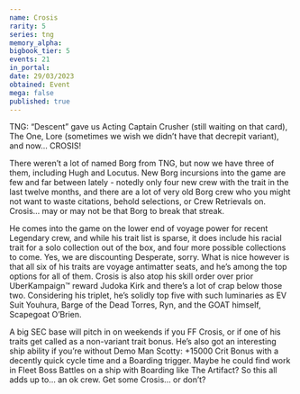 ```yaml
---
name: Crosis
rarity: 5
series: tng
memory_alpha:
bigbook_tier: 5
events: 21
in_portal:
date: 29/03/2023
obtained: Event
mega: false
published: true
---
```


TNG: “Descent” gave us Acting Captain Crusher (still waiting on that card), The One, Lore (sometimes we wish we didn’t have that decrepit variant), and now… CROSIS!

There weren’t a lot of named Borg from TNG, but now we have three of them, including Hugh and Locutus.  New Borg incursions into the game are few and far between lately - notedly only four new crew with the trait in the last twelve months, and there are a lot of very old Borg crew who you might not want to waste citations, behold selections, or Crew Retrievals on.  Crosis… may or may not be that Borg to break that streak.

He comes into the game on the lower end of voyage power for recent Legendary crew, and while his trait list is sparse, it does include his racial trait for a solo collection out of the box, and four more possible collections to come.  Yes, we are discounting Desperate, sorry.  What is nice however is that all six of his traits are voyage antimatter seats, and he’s among the top options for all of them.  Crosis is also atop his skill order over prior UberKampaign™ reward Judoka Kirk and there’s a lot of crap below those two.  Considering his triplet, he’s solidly top five with such luminaries as EV Suit Youhura, Barge of the Dead Torres, Ryn, and the GOAT himself, Scapegoat O’Brien.

A big SEC base will pitch in on weekends if you FF Crosis, or if one of his traits get called as a non-variant trait bonus.  He’s also got an interesting ship ability if you’re without Demo Man Scotty: +15000 Crit Bonus with a decently quick cycle time and a Boarding trigger.  Maybe he could find work in Fleet Boss Battles on a ship with Boarding like The Artifact?
So this all adds up to… an ok crew.  Get some Crosis… or don’t?
